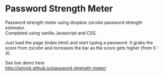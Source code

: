 # Password Strength Meter  

Password strength meter using dropbox zxcvbn password strength estimator.  
Completed using vanilla Javascript and CSS.  

Just load the page (index.html) and start typing a password. It grabs the score from zxcvbn and increases the bar as the score gets higher (from 0 - 4).  

See live demo here  
http://jslnriot.github.io/password-strength-meter/  
